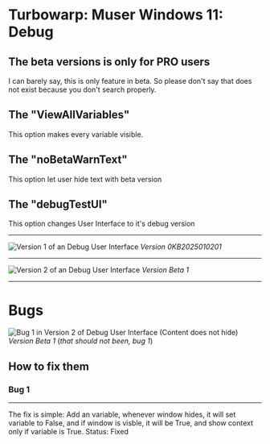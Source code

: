 # Turbowarp: Muser Windows 11: Debug
## The beta versions is only for PRO users
I can barely say, this is only feature in beta. So please don't say that does not exist because you don't search properly. 
## The "ViewAllVariables"
This option makes every variable visible.
## The "noBetaWarnText"
This option let user hide text with beta version 
## The "debugTestUI"
This option changes User Interface to it's debug version 
***
![Version 1 of an Debug User Interface](https://upload-and-view.github.io/turbowarp/assets/image1.png)
_Version 0KB2025010201_
***
![Version 2 of an Debug User Interface](https://upload-and-view.github.io/turbowarp/assets/image2.png)
_Version Beta 1_
***
# Bugs
![Bug 1 in Version 2 of Debug User Interface (Content does not hide)](https://upload-and-view.github.io/turbowarp/assets/image3.png)\
_Version Beta 1_ (*that should not been, bug 1*)
## How to fix them
### Bug 1
*** 
The fix is simple: Add an variable, whenever window hides, it will set variable to False, and if window is visble, it will be True, and show context only if variable is True.
Status: Fixed
